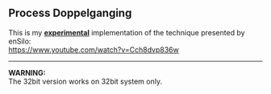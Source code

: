 Process Doppelganging
-
This is my <b><u>experimental</u></b> implementation of the technique presented by enSilo:<br/>
https://www.youtube.com/watch?v=Cch8dvp836w
<br/>
<hr/>
<b>WARNING:</b> <br/>
The 32bit version works on 32bit system only. 
